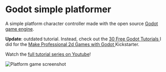 ﻿# Godot simple platformer

A simple platform character controller made with the open source [Godot game engine](https://godotengine.org/).

**Update**: outdated tutorial. Instead, check out the [ 30 Free Godot Tutorials ](https://www.youtube.com/playlist?list=PLhqJJNjsQ7KEr_YlibZ3SBuzfw9xwGduK) I did for the [ Make Professional 2d Games with Godot ](https://gumroad.com/l/godot-tutorial-make-professional-2d-games/) Kickstarter.

Watch the [full tutorial series on Youtube](https://www.youtube.com/playlist?list=PLhqJJNjsQ7KEbSXHacP9eD37xyoPJz9gm)!

![Platform game screenshot](https://raw.githubusercontent.com/NathanLovato/Godot-simple-platformer/master/platform-game-screenshot.jpg)

